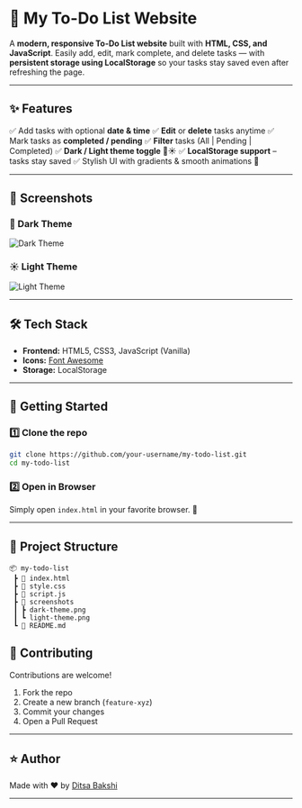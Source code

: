 # 📝 My To-Do List Website

A **modern, responsive To-Do List website** built with **HTML, CSS, and JavaScript**.
Easily add, edit, mark complete, and delete tasks — with **persistent storage using LocalStorage** so your tasks stay saved even after refreshing the page.


---

## ✨ Features

✅ Add tasks with optional **date & time**
✅ **Edit** or **delete** tasks anytime
✅ Mark tasks as **completed / pending**
✅ **Filter** tasks (All | Pending | Completed)
✅ **Dark / Light theme toggle** 🌙☀️
✅ **LocalStorage support** – tasks stay saved
✅ Stylish UI with gradients & smooth animations 🎨

---


## 📸 Screenshots

### 🌙 Dark Theme


![Dark Theme](<img width="650" height="403" alt="Screenshot 2025-09-17 184619" src="https://github.com/user-attachments/assets/3b52765d-58f9-49f1-913d-bf71a0f8232f" />
)

### ☀️ Light Theme


![Light Theme](<img width="673" height="431" alt="Screenshot 2025-09-17 184510" src="https://github.com/user-attachments/assets/dfb41bb0-a594-4ced-b059-b11d04911e03" />
)

---

## 🛠️ Tech Stack

* **Frontend:** HTML5, CSS3, JavaScript (Vanilla)
* **Icons:** [Font Awesome](https://fontawesome.com/)
* **Storage:** LocalStorage

---

## 🚀 Getting Started

### 1️⃣ Clone the repo

```bash
git clone https://github.com/your-username/my-todo-list.git
cd my-todo-list
```

### 2️⃣ Open in Browser

Simply open `index.html` in your favorite browser. 🚀

---

## 📂 Project Structure

```
📦 my-todo-list
 ┣ 📜 index.html
 ┣ 📜 style.css
 ┣ 📜 script.js
 ┣ 📂 screenshots
 ┃ ┣ dark-theme.png
 ┃ ┗ light-theme.png
 ┗ 📜 README.md
```


## 🤝 Contributing

Contributions are welcome!

1. Fork the repo
2. Create a new branch (`feature-xyz`)
3. Commit your changes
4. Open a Pull Request

---

## ⭐ Author

Made with ❤️ by [Ditsa Bakshi](Student)

---
